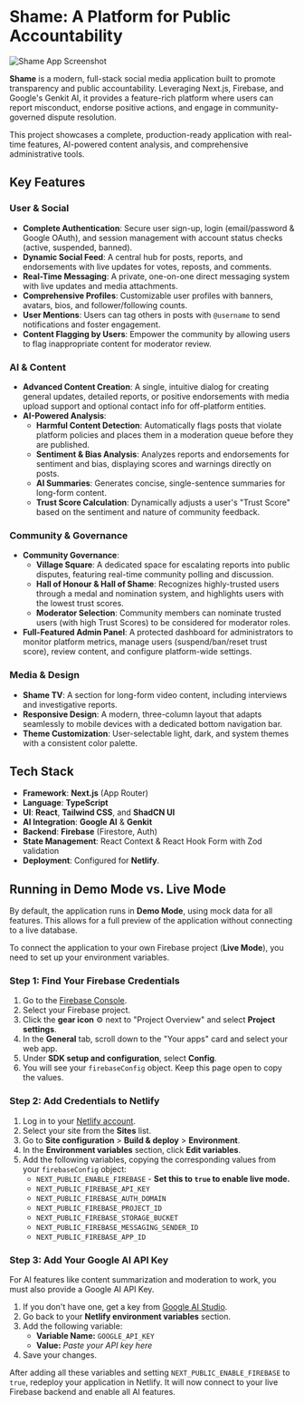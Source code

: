 # Shame: A Platform for Public Accountability

![Shame App Screenshot](https://images.unsplash.com/photo-1531297484001-80022131f5a1?w=1200&h=600&fit=crop)

**Shame** is a modern, full-stack social media application built to promote transparency and public accountability. Leveraging Next.js, Firebase, and Google's Genkit AI, it provides a feature-rich platform where users can report misconduct, endorse positive actions, and engage in community-governed dispute resolution.

This project showcases a complete, production-ready application with real-time features, AI-powered content analysis, and comprehensive administrative tools.

## Key Features

### User & Social
*   **Complete Authentication**: Secure user sign-up, login (email/password & Google OAuth), and session management with account status checks (active, suspended, banned).
*   **Dynamic Social Feed**: A central hub for posts, reports, and endorsements with live updates for votes, reposts, and comments.
*   **Real-Time Messaging**: A private, one-on-one direct messaging system with live updates and media attachments.
*   **Comprehensive Profiles**: Customizable user profiles with banners, avatars, bios, and follower/following counts.
*   **User Mentions**: Users can tag others in posts with `@username` to send notifications and foster engagement.
*   **Content Flagging by Users**: Empower the community by allowing users to flag inappropriate content for moderator review.

### AI & Content
*   **Advanced Content Creation**: A single, intuitive dialog for creating general updates, detailed reports, or positive endorsements with media upload support and optional contact info for off-platform entities.
*   **AI-Powered Analysis**:
    *   **Harmful Content Detection**: Automatically flags posts that violate platform policies and places them in a moderation queue before they are published.
    *   **Sentiment & Bias Analysis**: Analyzes reports and endorsements for sentiment and bias, displaying scores and warnings directly on posts.
    *   **AI Summaries**: Generates concise, single-sentence summaries for long-form content.
    *   **Trust Score Calculation**: Dynamically adjusts a user's "Trust Score" based on the sentiment and nature of community feedback.

### Community & Governance
*   **Community Governance**:
    *   **Village Square**: A dedicated space for escalating reports into public disputes, featuring real-time community polling and discussion.
    *   **Hall of Honour & Hall of Shame**: Recognizes highly-trusted users through a medal and nomination system, and highlights users with the lowest trust scores.
    *   **Moderator Selection**: Community members can nominate trusted users (with high Trust Scores) to be considered for moderator roles.
*   **Full-Featured Admin Panel**: A protected dashboard for administrators to monitor platform metrics, manage users (suspend/ban/reset trust score), review content, and configure platform-wide settings.

### Media & Design
*   **Shame TV**: A section for long-form video content, including interviews and investigative reports.
*   **Responsive Design**: A modern, three-column layout that adapts seamlessly to mobile devices with a dedicated bottom navigation bar.
*   **Theme Customization**: User-selectable light, dark, and system themes with a consistent color palette.

## Tech Stack

-   **Framework**: **Next.js** (App Router)
-   **Language**: **TypeScript**
-   **UI**: **React**, **Tailwind CSS**, and **ShadCN UI**
-   **AI Integration**: **Google AI** & **Genkit**
-   **Backend**: **Firebase** (Firestore, Auth)
-   **State Management**: React Context & React Hook Form with Zod validation
-   **Deployment**: Configured for **Netlify**.

## Running in Demo Mode vs. Live Mode

By default, the application runs in **Demo Mode**, using mock data for all features. This allows for a full preview of the application without connecting to a live database.

To connect the application to your own Firebase project (**Live Mode**), you need to set up your environment variables.

### Step 1: Find Your Firebase Credentials

1.  Go to the [Firebase Console](https://console.firebase.google.com/).
2.  Select your Firebase project.
3.  Click the **gear icon** ⚙️ next to "Project Overview" and select **Project settings**.
4.  In the **General** tab, scroll down to the "Your apps" card and select your web app.
5.  Under **SDK setup and configuration**, select **Config**.
6.  You will see your `firebaseConfig` object. Keep this page open to copy the values.

### Step 2: Add Credentials to Netlify

1.  Log in to your [Netlify account](https://app.netlify.com/).
2.  Select your site from the **Sites** list.
3.  Go to **Site configuration** > **Build & deploy** > **Environment**.
4.  In the **Environment variables** section, click **Edit variables**.
5.  Add the following variables, copying the corresponding values from your `firebaseConfig` object:
    *   `NEXT_PUBLIC_ENABLE_FIREBASE` - **Set this to `true` to enable live mode.**
    *   `NEXT_PUBLIC_FIREBASE_API_KEY`
    *   `NEXT_PUBLIC_FIREBASE_AUTH_DOMAIN`
    *   `NEXT_PUBLIC_FIREBASE_PROJECT_ID`
    *   `NEXT_PUBLIC_FIREBASE_STORAGE_BUCKET`
    *   `NEXT_PUBLIC_FIREBASE_MESSAGING_SENDER_ID`
    *   `NEXT_PUBLIC_FIREBASE_APP_ID`

### Step 3: Add Your Google AI API Key

For AI features like content summarization and moderation to work, you must also provide a Google AI API Key.

1.  If you don't have one, get a key from [Google AI Studio](https://aistudio.google.com/app/apikey).
2.  Go back to your **Netlify environment variables** section.
3.  Add the following variable:
    *   **Variable Name:** `GOOGLE_API_KEY`
    *   **Value:** *Paste your API key here*
4.  Save your changes.

After adding all these variables and setting `NEXT_PUBLIC_ENABLE_FIREBASE` to `true`, redeploy your application in Netlify. It will now connect to your live Firebase backend and enable all AI features.
